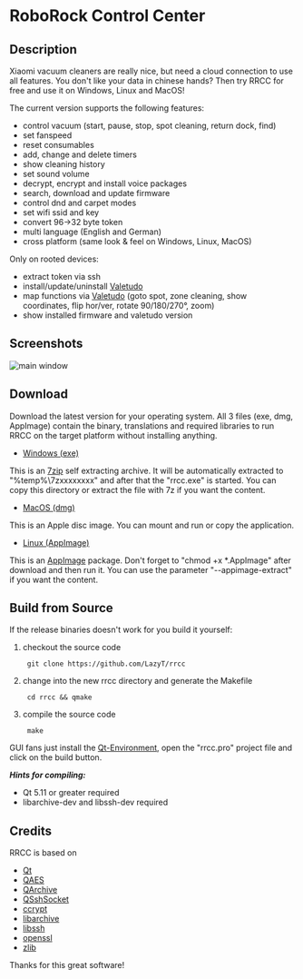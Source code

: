 # **RoboRock Control Center**

## Description

Xiaomi vacuum cleaners are really nice, but need a cloud connection to use all features. You don't like your data in chinese hands? Then try RRCC for free and use it on Windows, Linux and MacOS!

The current version supports the following features:

* control vacuum (start, pause, stop, spot cleaning, return dock, find)
* set fanspeed
* reset consumables
* add, change and delete timers
* show cleaning history
* set sound volume
* decrypt, encrypt and install voice packages
* search, download and update firmware
* control dnd and carpet modes
* set wifi ssid and key
* convert 96->32 byte token
* multi language (English and German)
* cross platform (same look & feel on Windows, Linux, MacOS)

Only on rooted devices:

* extract token via ssh
* install/update/uninstall [Valetudo](https://github.com/hypfer/valetudo)
* map functions via [Valetudo](https://github.com/hypfer/valetudo) (goto spot, zone cleaning, show coordinates, flip hor/ver, rotate 90/180/270°, zoom)
* show installed firmware and valetudo version

## Screenshots

![main window](https://raw.github.com/LazyT/rrcc/gh-pages/screenshots/mainwindow.png)

## Download

Download the latest version for your operating system. All 3 files (exe, dmg, AppImage) contain the binary, translations and required libraries to run RRCC on the target platform without installing anything.

* [Windows (exe)](https://github.com/LazyT/rrcc/releases)

This is an [7zip](https://www.7-zip.org) self extracting archive. It will be automatically extracted to "%temp%\7zxxxxxxxx" and after that the "rrcc.exe" is started. You can copy this directory or extract the file with 7z if you want the content.

* [MacOS (dmg)](https://github.com/LazyT/rrcc/releases)

This is an Apple disc image. You can mount and run or copy the application.

* [Linux (AppImage)](https://github.com/LazyT/rrcc/releases)

This is an [AppImage](https://appimage.org) package. Don't forget to "chmod +x *.AppImage" after download and then run it. You can use the parameter "--appimage-extract" if you want the content.

## Build from Source

If the release binaries doesn't work for you build it yourself:

1) checkout the source code

		git clone https://github.com/LazyT/rrcc

2) change into the new rrcc directory and generate the Makefile

		cd rrcc && qmake

3) compile the source code

		make

GUI fans just install the [Qt-Environment](http://www.qt.io/download-open-source), open the "rrcc.pro" project file and click on the build button.

***Hints for compiling:***

 - Qt 5.11 or greater required
 - libarchive-dev and libssh-dev required

## Credits

RRCC is based on

* [Qt](http://www.qt.io)
* [QAES](https://github.com/bricke/Qt-AES)
* [QArchive](https://github.com/antony-jr/QArchive)
* [QSshSocket](https://github.com/mikemvk/QSshSocket)
* [ccrypt](http://ccrypt.sourceforge.net)
* [libarchive](https://www.libarchive.org)
* [libssh](https://www.libssh.org)
* [openssl](https://www.openssl.org)
* [zlib](https://zlib.net)

Thanks for this great software!
